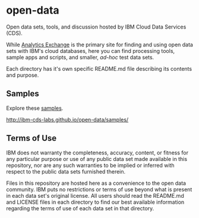 # open-data

Open data sets, tools, and discussion hosted by IBM Cloud Data Services (CDS).

While [Analytics Exchange](https://console.ng.bluemix.net/data/exchange/) is the primary site for finding and using open data sets with IBM's cloud databases, here you can find processing tools, sample apps and scripts, and smaller, *ad-hoc* test data sets.

Each directory has it's own specific README.md file describing its contents and purpose.

## Samples

Explore these [samples](http://ibm-cds-labs.github.io/open-data/samples/). 

http://ibm-cds-labs.github.io/open-data/samples/


## Terms of Use

IBM does not warranty the completeness, accuracy, content, or fitness for any particular purpose or use of any public data set made available in this repository, nor are any such warranties to be implied or inferred with respect to the public data sets furnished therein.

Files in this repository are hosted here as a convenience to the open data community. IBM puts no restrictions or terms of use beyond what is present in each data set's original license. All users should read the README.md and LICENSE files in each directory to find our best available information regarding the terms of use of each data set in that directory. 
